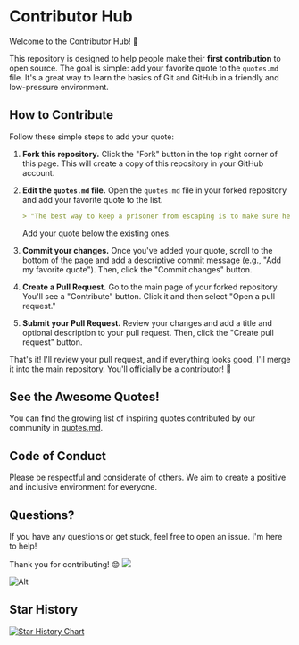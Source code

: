 # Contributor Hub

Welcome to the Contributor Hub! 👋

This repository is designed to help people make their **first contribution** to open source. The goal is simple: add your favorite quote to the `quotes.md` file. It's a great way to learn the basics of Git and GitHub in a friendly and low-pressure environment.

## How to Contribute

Follow these simple steps to add your quote:

1.  **Fork this repository.** Click the "Fork" button in the top right corner of this page. This will create a copy of this repository in your GitHub account.
2.  **Edit the `quotes.md` file.** Open the `quotes.md` file in your forked repository and add your favorite quote to the list.

    ```markdown
    > "The best way to keep a prisoner from escaping is to make sure he never knows he's in prison." – Fyodor Dostoevsky
    ```

    Add your quote below the existing ones.
3.  **Commit your changes.** Once you've added your quote, scroll to the bottom of the page and add a descriptive commit message (e.g., "Add my favorite quote"). Then, click the "Commit changes" button.
4.  **Create a Pull Request.** Go to the main page of your forked repository. You'll see a "Contribute" button. Click it and then select "Open a pull request."
5.  **Submit your Pull Request.** Review your changes and add a title and optional description to your pull request. Then, click the "Create pull request" button.

That's it! I'll review your pull request, and if everything looks good, I'll merge it into the main repository. You'll officially be a contributor! 🎉

## See the Awesome Quotes!

You can find the growing list of inspiring quotes contributed by our community in [quotes.md](quotes.md).

## Code of Conduct

Please be respectful and considerate of others. We aim to create a positive and inclusive environment for everyone.

## Questions?

If you have any questions or get stuck, feel free to open an issue. I'm here to help!


Thank you for contributing! 😊
<a href="https://github.com/iamawanishmaurya/Contributor-Hub/graphs/contributors">
  <img src="https://contrib.rocks/image?repo=iamawanishmaurya/Contributor-Hub" />
</a>


![Alt](https://repobeats.axiom.co/api/embed/690ed2569dcde7153ae8701c673706fe06f636b2.svg "Repobeats analytics image")

## Star History

<a href="https://star-history.com/#iamawanishmaurya/Contributor-Hub&Date">
 <picture>
   <source media="(prefers-color-scheme: dark)" srcset="https://api.star-history.com/svg?repos=iamawanishmaurya/Contributor-Hub&type=Date&theme=dark" />
   <source media="(prefers-color-scheme: light)" srcset="https://api.star-history.com/svg?repos=iamawanishmaurya/Contributor-Hub&type=Date" />
   <img alt="Star History Chart" src="https://api.star-history.com/svg?repos=iamawanishmaurya/Contributor-Hubr&type=Date" />
 </picture>
</a>
